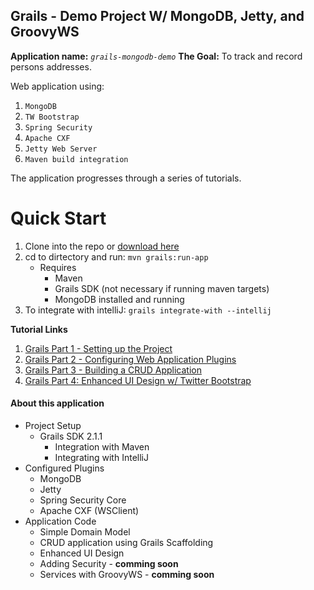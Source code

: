 Grails - Demo Project W/ MongoDB, Jetty, and GroovyWS
-------------------------------------------------------

**Application name:** *`grails-mongodb-demo`*
**The Goal:** To track and record persons addresses.
 
Web application using:

1. `MongoDB`
2. `TW Bootstrap`
3. `Spring Security`
4. `Apache CXF`
5. `Jetty Web Server`
6. `Maven build integration`
 
 The application progresses through a series of tutorials.

Quick Start
============
1. Clone into the repo or [download here](https://github.com/keaplogik/grails-mongodb-demo/zipball/master)
2. cd to dirtectory and run: `mvn grails:run-app`
	* Requires
		* Maven
		* Grails SDK (not necessary if running maven targets)
		* MongoDB installed and running
3. To integrate with intelliJ: `grails integrate-with --intellij`

**Tutorial Links**

1. [Grails Part 1 - Setting up the Project][part-one]
2. [Grails Part 2 - Configuring Web Application Plugins][part-two]
3. [Grails Part 3 - Building a CRUD Application][part-three]
4. [Grails Part 4: Enhanced UI Design w/ Twitter Bootstrap][part-four]

#### About this application
- Project Setup
  - Grails SDK 2.1.1
	- Integration with Maven
	- Integrating with IntelliJ
- Configured Plugins
	- MongoDB
	- Jetty
	- Spring Security Core
	- Apache CXF (WSClient)
- Application Code
	- Simple Domain Model
	- CRUD application using Grails Scaffolding
	- Enhanced UI Design
	- Adding Security - **comming soon**
	- Services with GroovyWS - **comming soon**


[part-one]: http://keaplogik.blogspot.com/2012/10/grails-setting-up-project-on-maven-with.html
[part-two]: http://keaplogik.blogspot.com/2012/10/grails-part-2-configuring-web.html
[part-three]: http://keaplogik.blogspot.com/2012/10/grails-part-3-building-crud-application.html
[part-four]: http://keaplogik.blogspot.com/2012/10/grails-part-4-enhanced-ui-design-w.html